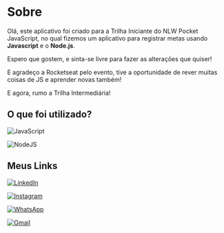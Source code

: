 # Sobre
Olá, este aplicativo foi criado para a Trilha Iniciante do NLW Pocket JavaScript, no qual fizemos um aplicativo para registrar metas usando **Javascript** e o **Node.js**.

Espero que gostem, e sinta-se livre para fazer as alterações que quiser!

E agradeço a Rocketseat pelo evento, tive a oportunidade de rever muitas coisas de JS e aprender novas também! 

E agora, rumo a Trilha Intermediária!

## O que foi utilizado?
![JavaScript](https://img.shields.io/badge/JavaScript-F7DF1E?style=for-the-badge&logo=javascript&logoColor=black)

![NodeJS](https://img.shields.io/badge/node.js-6DA55F?style=for-the-badge&logo=node.js&logoColor=white)

## Meus Links
[![LinkedIn](https://img.shields.io/badge/LinkedIn-0077B5?style=for-the-badge&logo=linkedin&logoColor=white)](https://www.linkedin.com/in/caua-vieira-alves/)

[![Instagram](https://img.shields.io/badge/-Instagram-%23E4405F?style=for-the-badge&logo=instagram&logoColor=white)](https://www.instagram.com/coruja.me/)

[![WhatsApp](https://img.shields.io/badge/WhatsApp-25D366?style=for-the-badge&logo=whatsapp&logoColor=white)](https://wa.me/+5511972502558)

[![Gmail](https://img.shields.io/badge/Gmail-333333?style=for-the-badge&logo=gmail&logoColor=red)](mailto:cauavalves@gmail.com)

